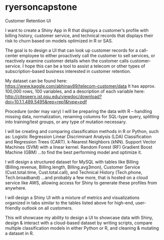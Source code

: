 # ryersoncapstone

Customer Retention UI

I want to create a Shiny App in R that displays a customer’s profile with billing history, customer service, and technical records that displays their risk to churn based on models optimized in R or SAS.

The goal is to design a UI that can look up customer records for a call-center employee to either proactively call the customer to sell services, or reactively examine customer details when the customer calls customer-service. I hope this can be a tool to assist a telecom or other types of subscription-based business interested in customer retention.

My dataset can be found here: https://www.kaggle.com/abhinav89/telecom-customer/data It has approx. 100,000 rows, 100 variables, and a description of each variable here: http://citeseerx.ist.psu.edu/viewdoc/download?doi=10.1.1.489.5495&rep=rep1&type=pdf

Procedure (order may vary) I will be preparing the data with R – handling missing data, normalization, renaming columns for SQL-type query, splitting into training/test groups, or any type of mutation necessary.

I will be creating and comparing classification methods in R or Python, such as: Logistic Regression Linear Discriminant Analysis (LDA) Classification and Regression Trees (CART). k-Nearest Neighbors (kNN). Support Vector Machines (SVM) with a linear kernel. Random Forest (RF) Gradient Boost Machine (GBM) …to find the best performing model and optimize it.

I will design a structured dataset for MySQL with tables like Billing (Billing.revenue, Billing.length, Billing.avg3mon), Customer Service (Cust.total.time, Cust.total.call), and Technical History (Tech.phone, Tech.broadband) …and probably a few more, that is hosted on a cloud service like AWS, allowing access for Shiny to generate these profiles from anywhere.

I will design a Shiny UI with a mixture of metrics and visualizations organized in tabs similar to the tables listed above for high-end, user-friendly outlook on all customers.

This will showcase my ability to design a UI to showcase data with Shiny, design & interact with a cloud-based dataset by writing scripts, compare multiple classification models in either Python or R, and cleaning & mutating a dataset in R.
